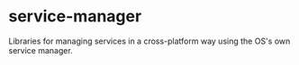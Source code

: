 # service-manager
Libraries for managing services in a cross-platform way using the OS's own service manager.
